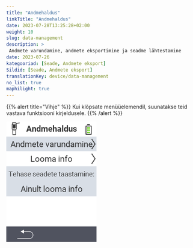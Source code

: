 ```yaml
---
title: "Andmehaldus"
linkTitle: "Andmehaldus"
date: 2023-07-28T13:25:28+02:00
weight: 10
slug: data-management
description: >
 Andmete varundamine, andmete eksportimine ja seadme lähtestamine
date: 2023-07-26
kategooriad: [Seade, Andmete eksport]
Sildid: [Seade, Andmete eksport]
translationKey: device/data-management
no_list: true
maphilight: true
---
```

{{% alert title="Vihje" %}}
Kui klõpsate menüüelemendil, suunatakse teid vastava funktsiooni kirjeldusele.
{{% /alert %}}

<img src="menu.png" alt="VitalControl Andmehaldus" title="Andmehaldus" usemap="#workmap" class="maphilight" />

<map name="workmap">
  <area shape="rect" coords="2,40,238,80" alt="Andmete varundamine" title="Juhised varukoopia loomiseks leiate siit&#10;Hiireklõps: ava dokumentatsioon" href="/et/docs/device/data-management/data-backup/">

  <area shape="rect" coords="2,80,238,120" alt="Looma andmed" title="Juhised varukoopia taastamiseks leiate siit&#10;Hiireklõps: ava dokumentatsioon" href="/et/docs/device/data-management/animal-data/">

  <area shape="rect" coords="2,120,238,200" alt="Tehaseseadete taastamine" title="Kogu teave ja juhised seadme ning looma andmete lähtestamiseks leiate siit&#10;Hiireklõps: ava dokumentatsioon" href="/et/docs/reset/">

  <area shape="rect" coords="2,282,120,319" alt="Tagasi" title="Kogu teave ja juhised looma andmete eksportimiseks leiate siit&#10;Hiireklõps: ava dokumentatsioon" href="/et/docs/device/">
</map>
